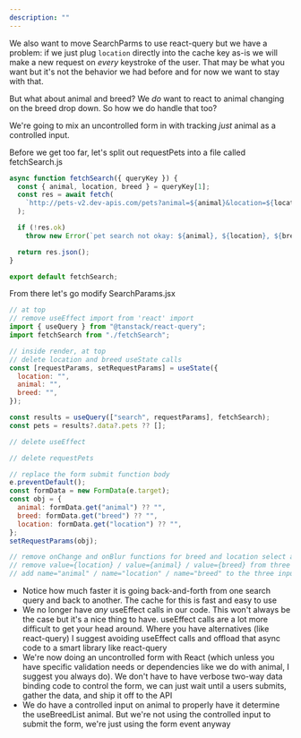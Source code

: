 ```yaml
---
description: ""
---
```


We also want to move SearchParms to use react-query but we have a problem: if we just plug `location` directly into the cache key as-is we will make a new request on _every_ keystroke of the user. That may be what you want but it's not the behavior we had before and for now we want to stay with that.

But what about animal and breed? We _do_ want to react to animal changing on the breed drop down. So how we do handle that too?

We're going to mix an uncontrolled form in with tracking _just_ animal as a controlled input.

Before we get too far, let's split out requestPets into a file called fetchSearch.js

```javascript
async function fetchSearch({ queryKey }) {
  const { animal, location, breed } = queryKey[1];
  const res = await fetch(
    `http://pets-v2.dev-apis.com/pets?animal=${animal}&location=${location}&breed=${breed}`
  );

  if (!res.ok)
    throw new Error(`pet search not okay: ${animal}, ${location}, ${breed}`);

  return res.json();
}

export default fetchSearch;
```

From there let's go modify SearchParams.jsx

```javascript
// at top
// remove useEffect import from 'react' import
import { useQuery } from "@tanstack/react-query";
import fetchSearch from "./fetchSearch";

// inside render, at top
// delete location and breed useState calls
const [requestParams, setRequestParams] = useState({
  location: "",
  animal: "",
  breed: "",
});

const results = useQuery(["search", requestParams], fetchSearch);
const pets = results?.data?.pets ?? [];

// delete useEffect

// delete requestPets

// replace the form submit function body
e.preventDefault();
const formData = new FormData(e.target);
const obj = {
  animal: formData.get("animal") ?? "",
  breed: formData.get("breed") ?? "",
  location: formData.get("location") ?? "",
};
setRequestParams(obj);

// remove onChange and onBlur functions for breed and location select and input
// remove value={location} / value={animal} / value={breed} from three input / selects
// add name="animal" / name="location" / name="breed" to the three input / selects
```

- Notice how much faster it is going back-and-forth from one search query and back to another. The cache for this is fast and easy to use
- We no longer have _any_ useEffect calls in our code. This won't always be the case but it's a nice thing to have. useEffect calls are a lot more difficult to get your head around. Where you have alternatives (like react-query) I suggest avoiding useEffect calls and offload that async code to a smart library like react-query
- We're now doing an uncontrolled form with React (which unless you have specific validation needs or dependencies like we do with animal, I suggest you always do). We don't have to have verbose two-way data binding code to control the form, we can just wait until a users submits, gather the data, and ship it off to the API
- We do have a controlled input on animal to properly have it determine the useBreedList animal. But we're not using the controlled input to submit the form, we're just using the form event anyway
